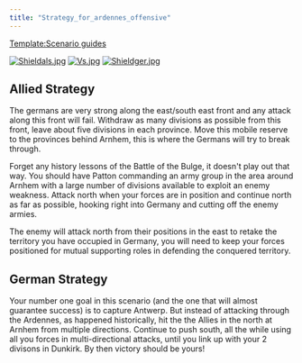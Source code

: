 ```yaml
---
title: "Strategy_for_ardennes_offensive"
---
```


[Template:Scenario
guides](/index.php?title=Template:Scenario_guides&action=edit&redlink=1 "Template:Scenario guides (page does not exist)")

[![Shieldals.jpg](/images/5/57/Shieldals.jpg)](/File:Shieldals.jpg)
[![Vs.jpg](/images/9/93/Vs.jpg)](/File:Vs.jpg)
[![Shieldger.jpg](/images/7/71/Shieldger.jpg)](/File:Shieldger.jpg)

##  Allied Strategy 

The germans are very strong along the east/south east front and any
attack along this front will fail. Withdraw as many divisions as
possible from this front, leave about five divisions in each province.
Move this mobile reserve to the provinces behind Arnhem, this is where
the Germans will try to break through.

Forget any history lessons of the Battle of the Bulge, it doesn't play
out that way. You should have Patton commanding an army group in the
area around Arnhem with a large number of divisions available to exploit
an enemy weakness. Attack north when your forces are in position and
continue north as far as possible, hooking right into Germany and
cutting off the enemy armies.

The enemy will attack north from their positions in the east to retake
the territory you have occupied in Germany, you will need to keep your
forces positioned for mutual supporting roles in defending the conquered
territory.

##  German Strategy 

Your number one goal in this scenario (and the one that will almost
guarantee success) is to capture Antwerp. But instead of attacking
through the Ardennes, as happened historically, hit the the Allies in
the north at Arnhem from multiple directions. Continue to push south,
all the while using all you forces in multi-directional attacks, until
you link up with your 2 divisons in Dunkirk. By then victory should be
yours!
